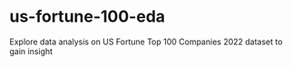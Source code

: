 # us-fortune-100-eda
Explore data analysis on US Fortune Top 100 Companies 2022 dataset to gain insight
